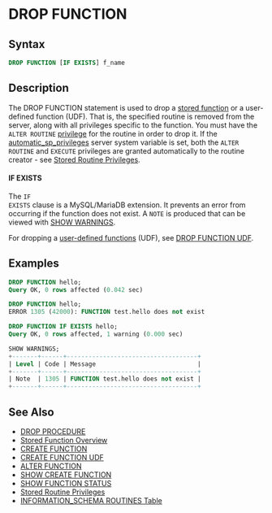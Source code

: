# DROP FUNCTION

## Syntax

```sql
DROP FUNCTION [IF EXISTS] f_name
```

## Description

The DROP FUNCTION statement is used to drop a [stored function](/programming-customizing-mariadb/stored-routines/stored-functions) or a user-defined function (UDF). That is, the specified routine is removed from the server, along with all privileges specific to the function. You must have the `ALTER ROUTINE` [privilege](/sql-statements-structure/sql-statements/account-management-sql-commands/grant) for the routine in order to drop it. If the [automatic_sp_privileges](/kb/en/server-system-variables/#automatic_sp_privileges) server system variable is set, both the `ALTER ROUTINE` and `EXECUTE` privileges are granted automatically to the routine creator - see [Stored Routine Privileges](/programming-customizing-mariadb/stored-routines/stored-functions/stored-routine-privileges).

#### IF EXISTS

The <code class="highlight fixed" style="white-space:pre-wrap">IF EXISTS</code> clause is a MySQL/MariaDB extension.  It
prevents an error from occurring if the function does not exist. A
`NOTE` is produced that can be viewed with [SHOW WARNINGS](/sql-statements-structure/sql-statements/administrative-sql-statements/show/show-warnings).

For dropping a [user-defined functions](/programming-customizing-mariadb/user-defined-functions) (UDF), see [DROP FUNCTION UDF](/programming-customizing-mariadb/user-defined-functions/drop-function-udf).

## Examples

```sql
DROP FUNCTION hello;
Query OK, 0 rows affected (0.042 sec)

DROP FUNCTION hello;
ERROR 1305 (42000): FUNCTION test.hello does not exist

DROP FUNCTION IF EXISTS hello;
Query OK, 0 rows affected, 1 warning (0.000 sec)

SHOW WARNINGS;
+-------+------+------------------------------------+
| Level | Code | Message                            |
+-------+------+------------------------------------+
| Note  | 1305 | FUNCTION test.hello does not exist |
+-------+------+------------------------------------+
```

## See Also

- [DROP PROCEDURE](/programming-customizing-mariadb/stored-routines/stored-procedures/drop-procedure)
- [Stored Function Overview](/programming-customizing-mariadb/stored-routines/stored-functions/stored-function-overview)
- [CREATE FUNCTION](/sql-statements-structure/sql-statements/data-definition/create/create-function)
- [CREATE FUNCTION UDF](/programming-customizing-mariadb/user-defined-functions/create-function-udf)
- [ALTER FUNCTION](/sql-statements-structure/sql-statements/data-definition/alter/alter-function)
- [SHOW CREATE FUNCTION](/sql-statements-structure/sql-statements/administrative-sql-statements/show/show-create-function)
- [SHOW FUNCTION STATUS](/sql-statements-structure/sql-statements/administrative-sql-statements/show/show-function-status)
- [Stored Routine Privileges](/programming-customizing-mariadb/stored-routines/stored-functions/stored-routine-privileges)
- [INFORMATION_SCHEMA ROUTINES Table](/sql-statements-structure/sql-statements/administrative-sql-statements/system-tables/information-schema/information-schema-tables/information-schema-routines-table)